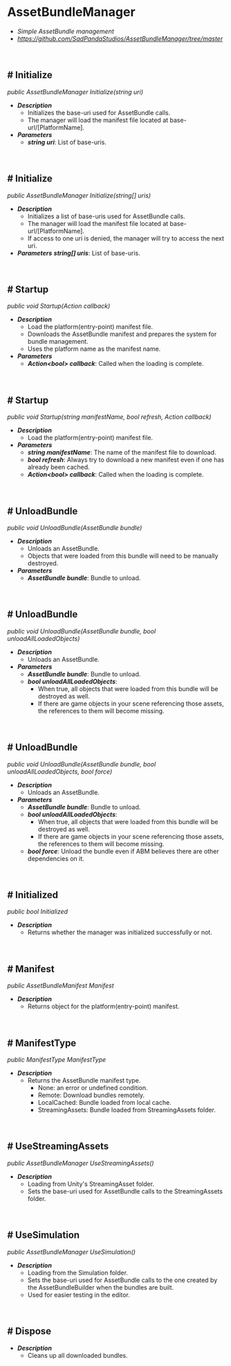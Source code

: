 # AssetBundleManager

- *Simple AssetBundle management*
- *https://github.com/SadPandaStudios/AssetBundleManager/tree/master*


　

## # Initialize
*public AssetBundleManager Initialize(string uri)*

- ***Description***
    - Initializes the base-uri used for AssetBundle calls.
    - The manager will load the manifest file located at base-url/[PlatformName].
- ***Parameters***
    - ***string uri***: List of base-uris.


　

## # Initialize
*public AssetBundleManager Initialize(string[] uris)*

- ***Description***
    - Initializes a list of base-uris used for AssetBundle calls.
    - The manager will load the manifest file located at base-url/[PlatformName].
    - If access to one uri is denied, the manager will try to access the next uri.
- ***Parameters***
    ***string[] uris***: List of base-uris.


　

## # Startup
*public void Startup(Action<bool> callback)*

- ***Description***
    - Load the platform(entry-point) manifest file.
    - Downloads the AssetBundle manifest and prepares the system for bundle management.
    - Uses the platform name as the manifest name.
- ***Parameters***
    - ***Action\<bool\> callback***: Called when the loading is complete.


　

## # Startup
*public void Startup(string manifestName, bool refresh, Action<bool> callback)*

- ***Description***
    - Load the platform(entry-point) manifest file.
- ***Parameters***
    - ***string manifestName***: The name of the manifest file to download.
    - ***bool refresh***: Always try to download a new manifest even if one has already been cached.
    - ***Action\<bool\> callback***: Called when the loading is complete.


　

## # UnloadBundle
*public void UnloadBundle(AssetBundle bundle)*

- ***Description***
    - Unloads an AssetBundle.
    - Objects that were loaded from this bundle will need to be manually destroyed.
- ***Parameters***
    - ***AssetBundle bundle***: Bundle to unload.


　

## # UnloadBundle
*public void UnloadBundle(AssetBundle bundle, bool unloadAllLoadedObjects)*

- ***Description***
    - Unloads an AssetBundle.
- ***Parameters***
    - ***AssetBundle bundle***: Bundle to unload.
    - ***bool unloadAllLoadedObjects***: 
        - When true, all objects that were loaded from this bundle will be destroyed as well.
        - If there are game objects in your scene referencing those assets, the references to them will become missing.


　

## # UnloadBundle
*public void UnloadBundle(AssetBundle bundle, bool unloadAllLoadedObjects, bool force)*

- ***Description***
    - Unloads an AssetBundle.
- ***Parameters***
    - ***AssetBundle bundle***: Bundle to unload.
    - ***bool unloadAllLoadedObjects***: 
        - When true, all objects that were loaded from this bundle will be destroyed as well.
        - If there are game objects in your scene referencing those assets, the references to them will become missing.
    - ***bool force***: Unload the bundle even if ABM believes there are other dependencies on it.


　

## # Initialized
*public bool Initialized*

- ***Description***
    - Returns whether the manager was initialized successfully or not.


　

## # Manifest
*public AssetBundleManifest Manifest*

- ***Description***
    - Returns object for the platform(entry-point) manifest.


　

## # ManifestType
*public ManifestType ManifestType*

- ***Description***
    - Returns the AssetBundle manifest type.
        - None: an error or undefined condition.
        - Remote: Download bundles remotely.
        - LocalCached: Bundle loaded from local cache.
        - StreamingAssets: Bundle loaded from StreamingAssets folder.


　

## # UseStreamingAssets
*public AssetBundleManager UseStreamingAssets()*

- ***Description***
    - Loading from Unity's StreamingAsset folder.
    - Sets the base-uri used for AssetBundle calls to the StreamingAssets folder.


　

## # UseSimulation
*public AssetBundleManager UseSimulation()*

- ***Description***
    - Loading from the Simulation folder.
    - Sets the base-uri used for AssetBundle calls to the one created by the AssetBundleBuilder when the bundles are built.
    - Used for easier testing in the editor.


　

## # Dispose

- ***Description***
    - Cleans up all downloaded bundles.

